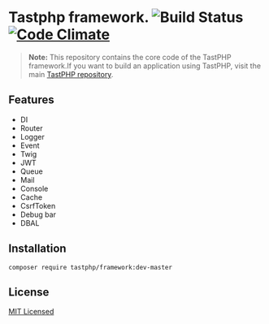 # Tastphp framework. ![Build Status](https://api.travis-ci.org/tastphp/framework.svg?branch=master) [![Code Climate](https://codeclimate.com/github/tastphp/framework/badges/gpa.svg)](https://codeclimate.com/github/tastphp/framework)

>  **Note:** This repository contains the core code of the TastPHP framework.If you want to build an application using TastPHP, visit the main [TastPHP repository](https://github.com/tastphp/tastphp).

## Features

* DI
* Router
* Logger
* Event
* Twig
* JWT
* Queue
* Mail
* Console
* Cache
* CsrfToken
* Debug bar
* DBAL

## Installation

```
composer require tastphp/framework:dev-master
```


## License
[MIT Licensed](http://www.opensource.org/licenses/MIT)
